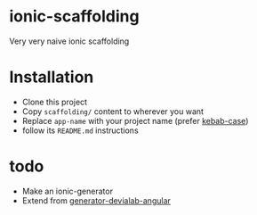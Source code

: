 # ionic-scaffolding

Very very naive ionic scaffolding


# Installation

* Clone this project
* Copy `scaffolding/` content to wherever you want
* Replace `app-name` with your project name (prefer [kebab-case](http://c2.com/cgi/wiki?KebabCase))
* follow its `README.md` instructions


# todo

* Make an ionic-generator
* Extend from [generator-devialab-angular](https://github.com/devialab/generator-devialab-angular)
